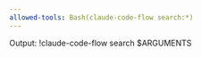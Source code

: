 ```yaml
---
allowed-tools: Bash(claude-code-flow search:*)
---
```


Output:
!claude-code-flow search $ARGUMENTS
